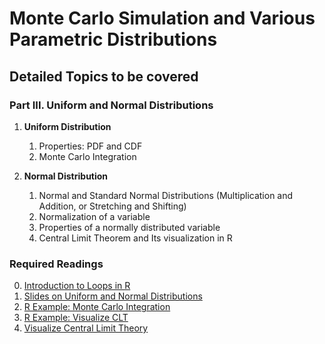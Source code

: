 # Monte Carlo Simulation and Various Parametric Distributions

## Detailed Topics to be covered

### Part III. Uniform and Normal Distributions

1. **Uniform Distribution**

    1. Properties: PDF and CDF
    2. Monte Carlo Integration
    
2. **Normal Distribution**

    1. Normal and Standard Normal Distributions (Multiplication and Addition, or Stretching and Shifting)
    2. Normalization of a variable
    3. Properties of a normally distributed variable
    3. Central Limit Theorem and Its visualization in R

### Required Readings

0. [Introduction to Loops in R](./lecture/)
1. [Slides on Uniform and Normal Distributions](../lecture/R-intro-to-loops.Rmd)
2. [R Example: Monte Carlo Integration](../lecture/examples/MC03.Rmd)
3. [R Example: Visualize CLT](../lecture/examples/MC04.R)
4. [Visualize Central Limit Theory](https://seeing-theory.brown.edu/probability-distributions/index.html#%23section2)


